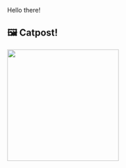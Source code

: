 Hello there!



## 🖼️ Catpost!

<sub>
    <img src="https://cdn2.thecatapi.com/images/7CokY1H3T.jpg" height="256">
</sub>


